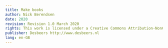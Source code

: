 ```yaml
---
title: Make books
author: Nick Berendsen
date: 2020
revision: Revision 1.0 March 2020
rights: This work is licensed under a Creative Commons Attribution-NonCommercial-NoDerivatives 4.0 International License.
publisher: Desbeers http://www.desbeers.nl
lang: en-GB
---
```

